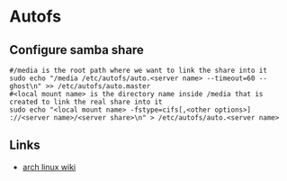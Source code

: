 # Autofs

## Configure samba share

```
#/media is the root path where we want to link the share into it
sudo echo "/media /etc/autofs/auto.<server name> --timeout=60 --ghost\n" >> /etc/autofs/auto.master
#<local mount name> is the directory name inside /media that is created to link the real share into it
sudo echo "<local mount name> -fstype=cifs[,<other options>] ://<server name>/<server share>\n" > /etc/autofs/auto.<server name>
```

## Links

* [arch linux wiki](https://wiki.archlinux.org/index.php/Autofs)

